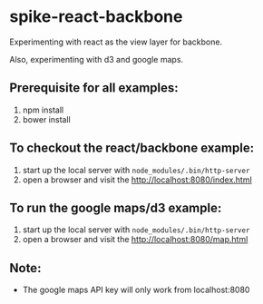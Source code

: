 spike-react-backbone
====================

Experimenting with react as the view layer for backbone.

Also, experimenting with d3 and google maps.

## Prerequisite for all examples:
1. npm install
2. bower install

## To checkout the react/backbone example:
1. start up the local server with `node_modules/.bin/http-server`
2. open a browser and visit the [http://localhost:8080/index.html](http://localhost:8080/index.html)

## To run the google maps/d3 example:
1. start up the local server with `node_modules/.bin/http-server`
2. open a browser and visit the [http://localhost:8080/map.html](http://localhost:8080/map.html)

## Note:
* The google maps API key will only work from localhost:8080
